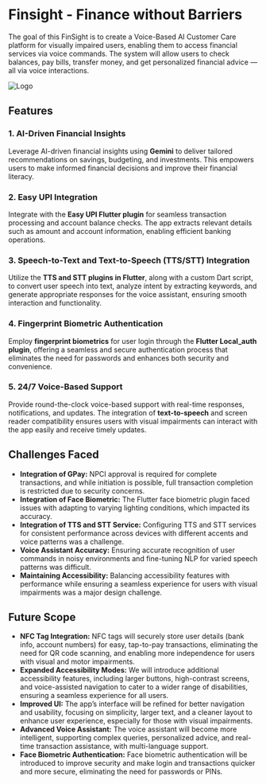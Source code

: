 # Finsight - Finance without Barriers

The goal of this FinSight is to create a Voice-Based AI Customer Care platform for visually impaired users, enabling them to access financial services via voice commands. The system will allow users to check balances, pay bills, transfer money, and get personalized financial advice — all via voice interactions.

![Logo](logo.png)

## Features

### 1. **AI-Driven Financial Insights**
   Leverage AI-driven financial insights using **Gemini** to deliver tailored recommendations on savings, budgeting, and investments. This empowers users to make informed financial decisions and improve their financial literacy.

### 2. **Easy UPI Integration**
   Integrate with the **Easy UPI Flutter plugin** for seamless transaction processing and account balance checks. The app extracts relevant details such as amount and account information, enabling efficient banking operations.

### 3. **Speech-to-Text and Text-to-Speech (TTS/STT) Integration**
   Utilize the **TTS and STT plugins in Flutter**, along with a custom Dart script, to convert user speech into text, analyze intent by extracting keywords, and generate appropriate responses for the voice assistant, ensuring smooth interaction and functionality.

### 4. **Fingerprint Biometric Authentication**
   Employ **fingerprint biometrics** for user login through the **Flutter Local_auth plugin**, offering a seamless and secure authentication process that eliminates the need for passwords and enhances both security and convenience.

### 5. **24/7 Voice-Based Support**
   Provide round-the-clock voice-based support with real-time responses, notifications, and updates. The integration of **text-to-speech** and screen reader compatibility ensures users with visual impairments can interact with the app easily and receive timely updates.


   ## Challenges Faced

- **Integration of GPay:** NPCI approval is required for complete transactions, and while initiation is possible, full transaction completion is restricted due to security concerns.
- **Integration of Face Biometric:** The Flutter face biometric plugin faced issues with adapting to varying lighting conditions, which impacted its accuracy.
- **Integration of TTS and STT Service:** Configuring TTS and STT services for consistent performance across devices with different accents and voice patterns was a challenge.
- **Voice Assistant Accuracy:** Ensuring accurate recognition of user commands in noisy environments and fine-tuning NLP for varied speech patterns was difficult.
- **Maintaining Accessibility:** Balancing accessibility features with performance while ensuring a seamless experience for users with visual impairments was a major design challenge.

## Future Scope

- **NFC Tag Integration:** NFC tags will securely store user details (bank info, account numbers) for easy, tap-to-pay transactions, eliminating the need for QR code scanning, and enabling more independence for users with visual and motor impairments.
- **Expanded Accessibility Modes:** We will introduce additional accessibility features, including larger buttons, high-contrast screens, and voice-assisted navigation to cater to a wider range of disabilities, ensuring a seamless experience for all users.
- **Improved UI:** The app’s interface will be refined for better navigation and usability, focusing on simplicity, larger text, and a cleaner layout to enhance user experience, especially for those with visual impairments.
- **Advanced Voice Assistant:** The voice assistant will become more intelligent, supporting complex queries, personalized advice, and real-time transaction assistance, with multi-language support.
- **Face Biometric Authentication:** Face biometric authentication will be introduced to improve security and make login and transactions quicker and more secure, eliminating the need for passwords or PINs.

